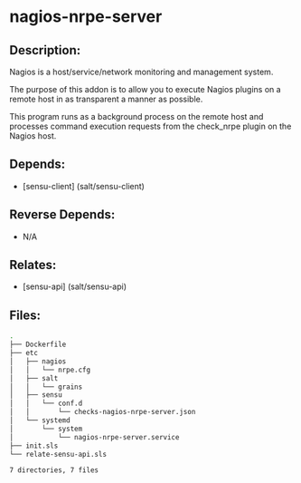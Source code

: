 # nagios-nrpe-server

## Description:

Nagios is a host/service/network monitoring and management system.

The purpose of this addon is to allow you to execute Nagios plugins on a remote host in as transparent a manner as possible.

This program runs as a background process on the remote host and processes command execution requests from the check_nrpe plugin on the Nagios host.

## Depends:

  -  [sensu-client] (salt/sensu-client)

## Reverse Depends:

  -  N/A

## Relates:

  -  [sensu-api] (salt/sensu-api)

## Files:

```bash
.
├── Dockerfile
├── etc
│   ├── nagios
│   │   └── nrpe.cfg
│   ├── salt
│   │   └── grains
│   ├── sensu
│   │   └── conf.d
│   │       └── checks-nagios-nrpe-server.json
│   └── systemd
│       └── system
│           └── nagios-nrpe-server.service
├── init.sls
└── relate-sensu-api.sls

7 directories, 7 files
```
